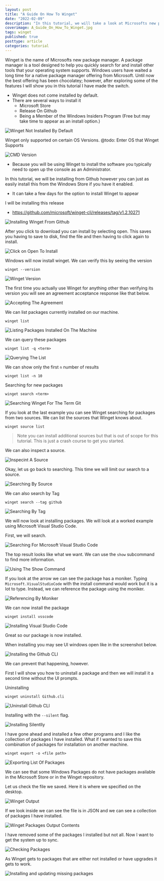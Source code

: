 ```yaml
---
layout: post
title: "A Guide On How To Winget"
date: "2022-02-09"
description: "In this tutorial, we will take a look at Microsofts new package manager. A package manager is a tool designed to help you quickly search for and install other tools that your operating system supports. Microsoft's offering is called Winget."
coverimage: A_Guide_On_How_To_Winget.jpg
tags: winget
published: true
posttype: article
categories: tutorial
---
```

Winget is the name of Microsofts new package manager.  A package manager is a tool designed to help you quickly search for and install other tools that your operating system supports.  Windows users have waited a long time for a native package manager offering from Microsoft. Until now the best offering has been chocolatey; however, after exploring some of the features I will show you in this tutorial I have made the switch.

* Winget does not come installed by default. 
* There are several ways to install it
  - Microsoft Store
  - Release On Github
  - Being a Member of the Windows Insiders Program (Free but may take time to appear as an install option.)

![Winget Not Installed By Default](/static/3473ff07-a0b0-4652-8acd-58a5e0c2028c.png)	

Winget only supported on certain OS Versions.
@todo: Enter OS that Winget Supports

![CMD Version](/static/1423747c-29b1-4338-b389-f34eab49ddfb.png)

* Because you will be using Winget to install the software you typically need to open up the console as an Administrator. 

In this tutorial, we will be installing from Github however you can just as easily install this from the Windows Store if you have it enabled. 
* It can take a few days for the option to install Winget to appear 

I will be installing this release
* https://github.com/microsoft/winget-cli/releases/tag/v1.2.10271


![Installing Winget From Github](/static/3028d678-c368-4761-944a-2a448d8de2c4.png)

After you click to download you can install by selecting open. This saves you having to save to disk, find the file and then having to click again to install. 

![Click on Open To Install](/static/6e4154f2-466b-4bf6-bf0b-44841fdb29e3.png)

Windows will now install winget. We can verify this by seeing the version 
```
winget --version
```

![Winget Version](/static/499a492e-fdda-43de-a35a-9ca967dc4452.png)

The first time you actually use Winget for anything other than verifying its version you will see an agreement acceptance response like that below. 

![Accepting The Agreement](/static/00a6de3e-dac2-4ae2-955d-d38f2bd3eef5.png)


We can list packages currently installed on our machine. 
```
winget list
```

![Listing Packages Installed On The Machine](/static/538a8041-358f-4155-be0c-d9cbc2670bed.png)

We can query these packages 
```
winget list -q <term>
```

![Querying The List](/static/b7543e67-b171-47dc-b1ee-330d3d953be7.png)

We can show only the first `n` number of results
```
winget list -n 10
```

Searching for new packages
```
winget search <term>
```

![Searching Winget For The Term Git](/static/34d462bf-5a6f-4b4b-9ac0-58c3d38cddb6.png)

If you look at the last example you can see Winget searching for packages from two sources. We can list the sources that Winget knows about. 

```
winget source list
```

> Note you can install additional sources but that is out of scope for this tutorial. This is just a crash course to get you started. 


We can also inspect a source. 

![Inspecint A Source](/static/ce39df38-f611-405a-aced-f0badd8b2b47.png)

Okay, let us go back to searching.  This time we will limit our search to a source. 

![Searching By Source](/static/28a09c06-002d-4162-9b83-823e44c94bcb.png)

We can also search by Tag
```
winget search --tag github
```

![Searching By Tag](/static/513804fc-8bce-499e-a753-e8e1fd76a32c.png)

We will now look at installing packages. We will look at a worked example using Microsoft Visual Studio Code. 

First, we will search. 

![Searching For Microsoft Visual Studio Code](/static/576dd63e-cb51-44c0-bbf0-1e45dca2d7de.png)

The top result looks like what we want. We can use the `show` subcommand to find more information. 

![Using The Show Command](/static/937e36c4-3bd2-4a63-bccc-efc82e4860c1.png)


If you look at the arrow we can see the package has a moniker. Typing `Microsoft.VisualStudioCode` with the install command would work but it is a lot to type. Instead, we can reference the package using the moniker. 


![Referencing By Moniker](/static/965b468d-94aa-485c-99dd-9f8412668318.png)

We can now install the package
```
winget install vsscode
```

![Installing Visual Studio Code](/static/3a9134d0-16b8-4b59-aaa6-b4ad84f84d1e.png)

Great so our package is now installed. 

When installing you may see UI windows open like in the screenshot below. 

![Installing the Github CLI](/static/f43a3347-59c3-4dd0-8893-e0f64d56b23f.png)

We can prevent that happening, however. 

First I will show you how to uninstall a package and then we will install it a second time without the UI prompts. 

Uninstalling 
```
winget uninstall Github.cli
```
![Uninstall Github CLI](/static/e8b7f955-ffc7-43ce-803f-e925dc5a336d.png)

Installing with the `--silent` flag. 

![Installing Silentlly](/static/7ce4226c-49e4-4a9a-9127-6c2a655d1baf.png)

I have gone ahead and installed a few other programs and I like the collection of packages I have installed. What if I wanted to save this combination of packages for installation on another machine. 

```
winget export -o <file path>
```
![Exporting List Of Packages](/static/ed2c9105-f0ab-417a-8de1-a64c7ecbead3.png)

We can see that some Windows Packages do not have packages available in the Microsoft Store or in the Winget repository. 

Let us check the file we saved. Here it is where we specified on the desktop.

![Winget Output](/static/ad40e2ad-b3ef-4bd4-b269-87fb324455c7.png)

If we look inside we can see the file is in JSON and we can see a collection of packages I have installed. 

![Winget Packages Output Contents](/static/1b919405-011b-490a-9273-469437feab00.png)

I have removed some of the packages I installed but not all. Now I want to get the system up to sync. 

![Checking Packages](/static/0f1eeceb-4f94-4989-8d4d-d089b8bc577f.png)

As Winget gets to packages that are either not installed or have upgrades it gets to work. 

![Installing and updating missing packages](/static/dc2c1021-aaac-42b8-8776-53f1e06e45be.png)